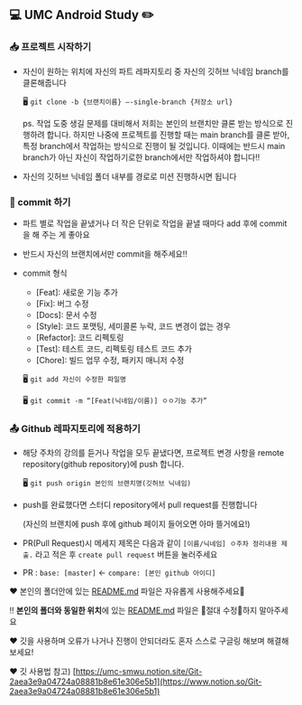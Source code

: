## 💻 UMC Android Study ✏️

### 📥 프로젝트 시작하기

- 자신이 원하는 위치에 자신의 파트 레파지토리 중 자신의 깃허브 닉네임 branch를 클론해줍니다
    
    🖥️ `git clone -b {브랜치이름} —-single-branch {저장소 url}`
    
    ps. 작업 도중 생길 문제를 대비해서 저희는 본인의 브랜치만 클론 받는 방식으로 진행하려 합니다. 하지만 나중에 프로젝트를 진행할 때는 main branch를 클론 받아, 특정 branch에서 작업하는 방식으로 진행이 될 것입니다. 이때에는 반드시 main branch가 아닌 자신이 작업하기로한 branch에서만 작업하셔야 합니다‼️
    
- 자신의 깃허브 닉네임 폴더 내부를 경로로 미션 진행하시면 됩니다

### 📌 commit 하기

- 파트 별로 작업을 끝냈거나 더 작은 단위로 작업을 끝낼 때마다 add 후에 commit을 해 주는 게 좋아요
- 반드시 자신의 브랜치에서만 commit을 해주세요‼️
- commit 형식
    - [Feat]: 새로운 기능 추가
    - [Fix]: 버그 수정
    - [Docs]: 문서 수정
    - [Style]: 코드 포맷팅, 세미콜론 누락, 코드 변경이 없는 경우
    - [Refactor]: 코드 리펙토링
    - [Test]: 테스트 코드, 리펙토링 테스트 코드 추가
    - [Chore]: 빌드 업무 수정, 패키지 매니저 수정
    
    🖥️ `git add 자신이 수정한 파일명`
    
    🖥️ `git commit -m “[Feat(닉네임/이름)] ㅇㅇ기능 추가”`
    

### 📤 Github 레파지토리에 적용하기

- 해당 주차의 강의를 듣거나 작업을 모두 끝냈다면, 프로젝트 변경 사항을 remote repository(github repository)에 push 합니다.
    
    🖥️ `git push origin 본인의 브랜치명(깃허브 닉네임)`
    
- push를 완료했다면 스터디 repository에서 pull request를 진행합니다
    
    (자신의 브랜치에 push 후에 github 페이지 들어오면 아마 뜰거에요!)
    
- PR(Pull Request)시 메세지 제목은 다음과 같이 `[이름/닉네임] ㅇ주차 정리내용 제출.` 라고 적은 후 `create pull request` 버튼을 눌러주세요
- PR : `base: [master]` <- `compare: [본인 github 아이디]`

❤️ 본인의 폴더안에 있는 [README.md](http://README.md) 파일은 자유롭게 사용해주세요🙂

‼️ **본인의 폴더와 동일한 위치**에 있는 [README.md](http://README.md) 파일은 🚫절대 수정🚫하지 말아주세요 

❤️ 깃을 사용하며 오류가 나거나 진행이 안되더라도 혼자 스스로 구글링 해보며 해결해보세요!

❤️ 깃 사용법 참고) [https://umc-smwu.notion.site/Git-2aea3e9a04724a08881b8e61e306e5b1](https://www.notion.so/Git-2aea3e9a04724a08881b8e61e306e5b1)
